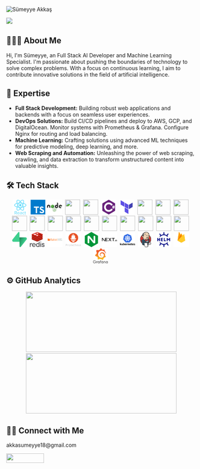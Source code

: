 

![Sümeyye Akkaş](https://user-images.githubusercontent.com/42119724/209955677-de1ddc0f-d9b3-41ce-9bea-7977a1fe0a54.png)


![](assets/header.png)

## 👨🏻‍💻 About Me

Hi, I'm Sümeyye, an Full Stack AI Developer and Machine Learning Specialist. I'm passionate about pushing the boundaries of technology to solve complex problems. With a focus on continuous learning, I aim to contribute innovative solutions in the field of artificial intelligence.

## 🤖 Expertise

*   **Full Stack Development:** Building robust web applications and backends with a focus on seamless user experiences.
*   **DevOps Solutions:** Build CI/CD pipelines and deploy to AWS, GCP, and DigitalOcean. Monitor systems with Prometheus & Grafana. Configure Nginx for routing and load balancing.
*   **Machine Learning:** Crafting solutions using advanced ML techniques for predictive modeling, deep learning, and more.
*   **Web Scraping and Automation:** Unleashing the power of web scraping, crawling, and data extraction to transform unstructured content into valuable insights.

## 🛠 Tech Stack

<p align="center">
  <img src="https://github.com/devicons/devicon/blob/master/icons/react/react-original-wordmark.svg" title="React" alt="React" width="40" height="40"/>&nbsp;
  <img src="https://github.com/devicons/devicon/blob/master/icons/typescript/typescript-original.svg" title="tailwind" alt="tailwind" width"40" height="40" />
  <img src="https://github.com/devicons/devicon/blob/master/icons/nodejs/nodejs-original-wordmark.svg" title="NodeJS" alt="NodeJS" width="40" height="40"/>&nbsp;
  <img width="40px" height="40px" src="https://cdn.jsdelivr.net/gh/devicons/devicon/icons/python/python-original.svg">&nbsp;
  <img width="40px" height="40px" src="https://cdn.jsdelivr.net/gh/devicons/devicon/icons/javascript/javascript-original.svg">&nbsp;
  <img width="40px" height="40px" src="https://github.com/devicons/devicon/blob/master/icons/csharp/csharp-plain.svg">&nbsp;
  <img width="40px" height="40px" src="https://github.com/devicons/devicon/blob/master/icons/terraform/terraform-original.svg">&nbsp;
  <img width="40px" height="40px" src="https://cdn.jsdelivr.net/gh/devicons/devicon/icons/tensorflow/tensorflow-original.svg">&nbsp;
  <img width="40px" height="40px" src="https://cdn.jsdelivr.net/gh/devicons/devicon/icons/pytorch/pytorch-original.svg">&nbsp;
  <img width="40px" height="40px" src="https://cdn.jsdelivr.net/gh/devicons/devicon/icons/numpy/numpy-original.svg">&nbsp;
  <img width="40px" height="40px" src="https://cdn.jsdelivr.net/gh/devicons/devicon/icons/pandas/pandas-original.svg">&nbsp;
  <img width="40px" height="40px" src="https://cdn.jsdelivr.net/gh/devicons/devicon/icons/django/django-plain.svg">&nbsp;
  <img width="40px" height="40px" src="https://cdn.jsdelivr.net/gh/devicons/devicon/icons/flask/flask-original.svg">&nbsp;
  <img width="40px" height="40px" src="https://cdn.jsdelivr.net/gh/devicons/devicon/icons/opencv/opencv-original.svg">&nbsp;
  <img width="40px" height="40px" src="https://cdn.jsdelivr.net/gh/devicons/devicon/icons/selenium/selenium-original.svg">&nbsp;
  <img width="40px" height="40px" src="https://cdn.jsdelivr.net/gh/devicons/devicon/icons/git/git-original.svg">&nbsp;
  <img width="40px" height="40px" src="https://cdn.jsdelivr.net/gh/devicons/devicon/icons/linux/linux-original.svg">&nbsp;
  <img width="40px" height="40px" src="https://cdn.jsdelivr.net/gh/devicons/devicon/icons/docker/docker-original-wordmark.svg">&nbsp;
  <img width="40px" height="40px" src="https://cdn.jsdelivr.net/gh/devicons/devicon/icons/amazonwebservices/amazonwebservices-original-wordmark.svg">&nbsp;
  <img width="40px" height="40px" src="https://cdn.jsdelivr.net/gh/devicons/devicon/icons/digitalocean/digitalocean-original.svg">&nbsp;
  <img width="40px" height="40px" src="https://github.com/devicons/devicon/blob/master/icons/supabase/supabase-original.svg">&nbsp;
  <img width="40px" height="40px" src="https://github.com/devicons/devicon/blob/master/icons/redis/redis-original-wordmark.svg">&nbsp;
  <img width="40px" height="40px" src="https://github.com/devicons/devicon/blob/master/icons/rabbitmq/rabbitmq-original-wordmark.svg">&nbsp;
  <img width="40px" height="40px" src="https://github.com/devicons/devicon/blob/master/icons/prometheus/prometheus-original-wordmark.svg">&nbsp;
  <img width="40px" height="40px" src="https://github.com/devicons/devicon/blob/master/icons/nginx/nginx-original.svg">&nbsp;
  <img width="40px" height="40px" src="https://github.com/devicons/devicon/blob/master/icons/nextjs/nextjs-original-wordmark.svg">&nbsp;
  <img width="40px" height="40px" src="https://github.com/devicons/devicon/blob/master/icons/kubernetes/kubernetes-original-wordmark.svg">&nbsp;
  <img width="40px" height="40px" src="https://github.com/devicons/devicon/blob/master/icons/jenkins/jenkins-original.svg">&nbsp;
  <img width="40px" height="40px" src="https://github.com/devicons/devicon/blob/master/icons/helm/helm-original.svg">&nbsp;
  <img width="40px" height="40px" src="https://github.com/devicons/devicon/blob/master/icons/firebase/firebase-original-wordmark.svg">&nbsp;  
  <img width="40px" height="40px" src="https://github.com/devicons/devicon/blob/master/icons/grafana/grafana-original-wordmark.svg">&nbsp;  
</p>

## ⚙️ GitHub Analytics

<p align="center">
  <img width="400px" height="160px"  src="https://github-readme-stats-eight-theta.vercel.app/api?username=akkasumeyye&show_icons=true&theme=algolia&include_all_commits=true&card_width=500"/>
  <img width="400px" height="160px"  src="https://github-readme-stats-eight-theta.vercel.app/api/top-langs/?username=akkasumeyye&langs_count=6&theme=algolia&hide_progress=true&card_width=500"/>
</p>

## 🤝🏻 Connect with Me

<p align="center">
  <p>akkasumeyye18@gmail.com</p>
  <a href="https://www.linkedin.com/in/akkasumeyye/"><img width="100px" height="25px" src="https://img.shields.io/badge/Sumeyye_Akkas-0077B5?logo=linkedin"/></a>&nbsp;
</p>

<!---
oluroyleseyler/oluroyleseyler is a ✨ special ✨ repository because its `README.md` (this file) appears on your GitHub profile.
You can click the Preview link to take a look at your changes.
--->
